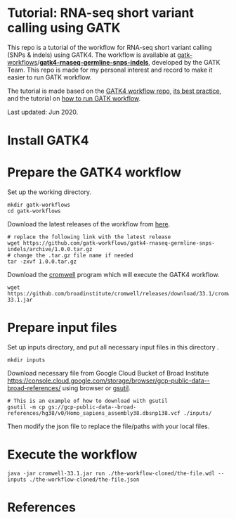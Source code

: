 # Tutorial: RNA-seq short variant calling using GATK



This repo is a tutorial of the workflow for RNA-seq short variant calling (SNPs & indels) using GATK4. The workflow is available at [gatk-workflows](https://github.com/gatk-workflows)/**[gatk4-rnaseq-germline-snps-indels](https://github.com/gatk-workflows/gatk4-rnaseq-germline-snps-indels)**, developed by the GATK Team.  This repo is made for my personal interest and record to make it easier to run GATK workflow.

The tutorial is made based on the [GATK4 workflow repo](https://github.com/gatk-workflows/gatk4-rnaseq-germline-snps-indels), [its best practice](https://gatk.broadinstitute.org/hc/en-us/articles/360035531192-RNAseq-short-variant-discovery-SNPs-Indels-), and the tutorial on [how to run GATK workflow](https://gatk.broadinstitute.org/hc/en-us/articles/360035530952?id=12521). 

Last updated: Jun 2020.

# Install GATK4

# Prepare the GATK4 workflow

Set up the working directory.

```
mkdir gatk-workflows
cd gatk-workflows
```

Download the latest releases of the workflow from [here](https://github.com/gatk-workflows/gatk4-rnaseq-germline-snps-indels/archive/1.0.0.tar.gz).

```
# replace the following link with the latest release
wget https://github.com/gatk-workflows/gatk4-rnaseq-germline-snps-indels/archive/1.0.0.tar.gz 
# change the .tar.gz file name if needed
tar -zxvf 1.0.0.tar.gz
```

Download the [cromwell](https://github.com/broadinstitute/cromwell/releases) program which will execute the GATK4 workflow.

```
wget https://github.com/broadinstitute/cromwell/releases/download/33.1/cromwell-33.1.jar
```



# Prepare input files

Set up inputs directory, and put all necessary input files in this directory .

```
mkdir inputs
```

Download necessary file from Google Cloud Bucket of Broad Institute https://console.cloud.google.com/storage/browser/gcp-public-data--broad-references/ using browser or [gsutil](https://cloud.google.com/storage/docs/gsutil_install#linux).

```
# This is an example of how to download with gsutil
gsutil -m cp gs://gcp-public-data--broad-references/hg38/v0/Homo_sapiens_assembly38.dbsnp138.vcf ./inputs/
```

Then modify the json file to replace the file/paths with your local files.





# Execute the workflow



```
java -jar cromwell-33.1.jar run ./the-workflow-cloned/the-file.wdl --inputs ./the-workflow-cloned/the-file.json
```



# References

[1]:https://github.com/gatk-workflows/gatk4-rnaseq-germline-snps-indels
[2]: https://gatk.broadinstitute.org/hc/en-us/articles/360035531192-RNAseq-short-variant-discovery-SNPs-Indels-
[3]:https://gatk.broadinstitute.org/hc/en-us/articles/360035530952?id=12521